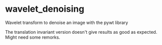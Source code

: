 # wavelet_denoising
Wavelet transform to denoise an image with the pywt library

The translation invariant version doesn't give results as good as expected. Might need some remorks.
